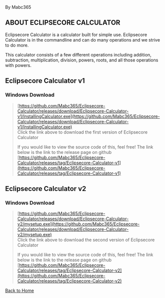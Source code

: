 By Mabc365

## ABOUT ECLIPSECORE CALCULATOR

 Eclipsecore Calculator is a calculator built for simple use. Eclipsecore Calculator is in the commandline and can do many operations and we strive to do more.

 This calculator consists of a few different operations including addition, subtraction, multiplication, division, powers, roots, and all those operations with powers.


## Eclipsecore Calculator v1

### Windows Download
> [https://github.com/Mabc365/Eclipsecore-Calculator/releases/download/Eclipsecore-Calculator-v1/InstallingCalculator.exe](https://github.com/Mabc365/Eclipsecore-Calculator/releases/download/Eclipsecore-Calculator-v1/InstallingCalculator.exe) \
> Click the link above to download the first version of Eclipsecore Calculator
> 
> If you would like to view the source code of this, feel free! The link below is the link to the release page on github \
> [https://github.com/Mabc365/Eclipsecore-Calculator/releases/tag/Eclipsecore-Calculator-v1](https://github.com/Mabc365/Eclipsecore-Calculator/releases/tag/Eclipsecore-Calculator-v1)

## Eclipsecore Calculator v2

### Windows Download
> [https://github.com/Mabc365/Eclipsecore-Calculator/releases/download/Eclipsecore-Calculator-v2/mysetup.exe](https://github.com/Mabc365/Eclipsecore-Calculator/releases/download/Eclipsecore-Calculator-v2/mysetup.exe) \
> Click the link above to download the second version of Eclipsecore Calculator
> 
> If you would like to view the source code of this, feel free! The link below is the link to the release page on github \
> [https://github.com/Mabc365/Eclipsecore-Calculator/releases/tag/Eclipsecore-Calculator-v2](https://github.com/Mabc365/Eclipsecore-Calculator/releases/tag/Eclipsecore-Calculator-v2)



[Back to Home](https://www.eclipsecore.net)
